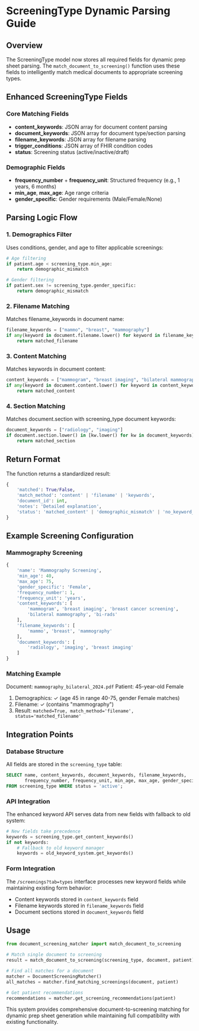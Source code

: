 # ScreeningType Dynamic Parsing Guide

## Overview
The ScreeningType model now stores all required fields for dynamic prep sheet parsing. The `match_document_to_screening()` function uses these fields to intelligently match medical documents to appropriate screening types.

## Enhanced ScreeningType Fields

### Core Matching Fields
- **content_keywords**: JSON array for document content parsing
- **document_keywords**: JSON array for document type/section parsing  
- **filename_keywords**: JSON array for filename parsing
- **trigger_conditions**: JSON array of FHIR condition codes
- **status**: Screening status (active/inactive/draft)

### Demographic Fields
- **frequency_number** + **frequency_unit**: Structured frequency (e.g., 1 years, 6 months)
- **min_age**, **max_age**: Age range criteria
- **gender_specific**: Gender requirements (Male/Female/None)

## Parsing Logic Flow

### 1. Demographics Filter
Uses conditions, gender, and age to filter applicable screenings:
```python
# Age filtering
if patient.age < screening_type.min_age:
    return demographic_mismatch

# Gender filtering  
if patient.sex != screening_type.gender_specific:
    return demographic_mismatch
```

### 2. Filename Matching
Matches filename_keywords in document name:
```python
filename_keywords = ["mammo", "breast", "mammography"]
if any(keyword in document.filename.lower() for keyword in filename_keywords):
    return matched_filename
```

### 3. Content Matching
Matches keywords in document content:
```python
content_keywords = ["mammogram", "breast imaging", "bilateral mammography"]
if any(keyword in document.content.lower() for keyword in content_keywords):
    return matched_content
```

### 4. Section Matching
Matches document.section with screening_type document keywords:
```python
document_keywords = ["radiology", "imaging"]
if document.section.lower() in [kw.lower() for kw in document_keywords]:
    return matched_section
```

## Return Format

The function returns a standardized result:
```python
{
    'matched': True/False,
    'match_method': 'content' | 'filename' | 'keywords',
    'document_id': int,
    'notes': 'Detailed explanation',
    'status': 'matched_content' | 'demographic_mismatch' | 'no_keyword_match'
}
```

## Example Screening Configuration

### Mammography Screening
```python
{
    'name': 'Mammography Screening',
    'min_age': 40,
    'max_age': 75, 
    'gender_specific': 'Female',
    'frequency_number': 1,
    'frequency_unit': 'years',
    'content_keywords': [
        'mammogram', 'breast imaging', 'breast cancer screening', 
        'bilateral mammography', 'bi-rads'
    ],
    'filename_keywords': [
        'mammo', 'breast', 'mammography'
    ],
    'document_keywords': [
        'radiology', 'imaging', 'breast imaging'
    ]
}
```

### Matching Example
Document: `mammography_bilateral_2024.pdf`
Patient: 45-year-old Female

1. Demographics: ✓ (age 45 in range 40-75, gender Female matches)
2. Filename: ✓ (contains "mammography") 
3. Result: `matched=True, match_method='filename', status='matched_filename'`

## Integration Points

### Database Structure
All fields are stored in the `screening_type` table:
```sql
SELECT name, content_keywords, document_keywords, filename_keywords, 
       frequency_number, frequency_unit, min_age, max_age, gender_specific, status
FROM screening_type WHERE status = 'active';
```

### API Integration  
The enhanced keyword API serves data from new fields with fallback to old system:
```python
# New fields take precedence
keywords = screening_type.get_content_keywords()
if not keywords:
    # Fallback to old keyword manager
    keywords = old_keyword_system.get_keywords()
```

### Form Integration
The `/screenings?tab=types` interface processes new keyword fields while maintaining existing form behavior:
- Content keywords stored in `content_keywords` field
- Filename keywords stored in `filename_keywords` field  
- Document sections stored in `document_keywords` field

## Usage

```python
from document_screening_matcher import match_document_to_screening

# Match single document to screening
result = match_document_to_screening(screening_type, document, patient)

# Find all matches for a document
matcher = DocumentScreeningMatcher()
all_matches = matcher.find_matching_screenings(document, patient)

# Get patient recommendations
recommendations = matcher.get_screening_recommendations(patient)
```

This system provides comprehensive document-to-screening matching for dynamic prep sheet generation while maintaining full compatibility with existing functionality.